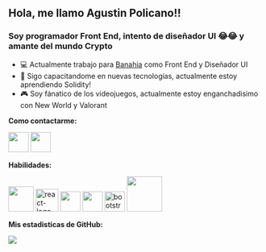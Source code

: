 ## Hola, me llamo Agustin Policano!!
### Soy programador Front End, intento de diseñador UI 😂😂 y amante del mundo Crypto 
- :computer: Actualmente trabajo para [Banahia](https://www.banhaia.com/) como Front End y Diseñador UI
- :blue_book: Sigo capacitandome en nuevas tecnologías, actualmente estoy aprendiendo Solidity!
- :video_game: Soy fánatico de los videojuegos, actualmente estoy enganchadisimo con New World y Valorant

 **Como contactarme:**


[<img src="https://cdn.icon-icons.com/icons2/2428/PNG/512/linkedin_black_logo_icon_147114.png" width="40px"/>](https://www.linkedin.com/in/agustin-policano/)
[<img src="https://i.pinimg.com/originals/ca/3b/f0/ca3bf05cfab74677e5b73b130bd30991.png" width="40px"/>](https://www.facebook.com/agustin.policano/)
</a>

**Habilidades:**

<img src="https://docs.angular.lat/assets/images/logos/angular/angular_solidBlack.png" width="50px"/> <img src="https://i.ibb.co/3fp1pnC/react-logo-git.png" width="45px" alt="react-logo-git"/>
<img src="https://git-scm.com/images/logos/downloads/Git-Icon-Black.png" width="40px"/> <img src="https://img.icons8.com/material-sharp/452/figma.png" width="40px"/>
<img src="https://i.ibb.co/TtCX19F/bootstrap-logo-cv.png" alt="bootstrap-logo-cv" width="40px"/>
<img src="https://logos-world.net/wp-content/uploads/2020/11/Adobe-Photoshop-Symbol.png" width="70px"/>

**Mis estadisticas de GitHub:**

<img src="https://github-readme-stats.vercel.app/api?username=AgustinPolicano&&show_icons=true&title_color=ffffff&icon_color=bb2acf&text_color=daf7dc&bg_color=151515"/>
